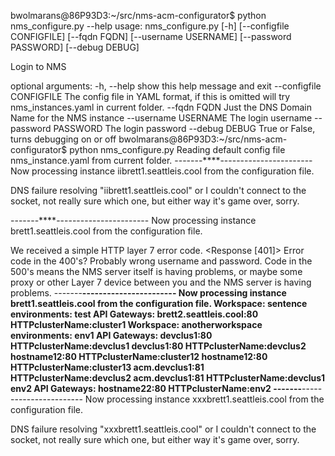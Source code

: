 bwolmarans@86P93D3:~/src/nms-acm-configurator$ python nms_configure.py --help
usage: nms_configure.py [-h] [--configfile CONFIGFILE] [--fqdn FQDN]
                        [--username USERNAME] [--password PASSWORD]
                        [--debug DEBUG]

Login to NMS

optional arguments:
  -h, --help            show this help message and exit
  --configfile CONFIGFILE
                        The config file in YAML format, if this is omitted
                        will try nms_instances.yaml in current folder.
  --fqdn FQDN           Just the DNS Domain Name for the NMS instance
  --username USERNAME   The login username
  --password PASSWORD   The login password
  --debug DEBUG         True or False, turns debugging on or off
bwolmarans@86P93D3:~/src/nms-acm-configurator$ python nms_configure.py
Reading default config file nms_instance.yaml from current folder.
-------****-----------------------
Now processing instance iibrett1.seattleis.cool from the configuration file.

DNS failure resolving "iibrett1.seattleis.cool" or I couldn't connect to the socket, not really sure which one, but either way it's game over, sorry.

-------****-----------------------
Now processing instance brett1.seattleis.cool from the configuration file.

We received a simple HTTP layer 7 error code. <Response [401]>
Error code in the 400's? Probably wrong username and password. Code in the 500's means the NMS server itself is having problems, or maybe some proxy or other Layer 7 device between you and the NMS server is having problems.
-------****-----------------------
Now processing instance brett1.seattleis.cool from the configuration file.
Workspace:
  sentence
    environments:
      test
         API Gateways:
           brett2.seattleis.cool:80 HTTPclusterName:cluster1
Workspace:
  anotherworkspace
    environments:
      env1
         API Gateways:
           devclus1:80 HTTPclusterName:devclus1
           devclus1:80 HTTPclusterName:devclus2
           hostname12:80 HTTPclusterName:cluster12
           hostname12:80 HTTPclusterName:cluster13
           acm.devclus1:81 HTTPclusterName:devclus2
           acm.devclus1:81 HTTPclusterName:devclus1
      env2
         API Gateways:
           hostname22:80 HTTPclusterName:env2
-------****-----------------------
Now processing instance xxxbrett1.seattleis.cool from the configuration file.

DNS failure resolving "xxxbrett1.seattleis.cool" or I couldn't connect to the socket, not really sure which one, but either way it's game over, sorry.
